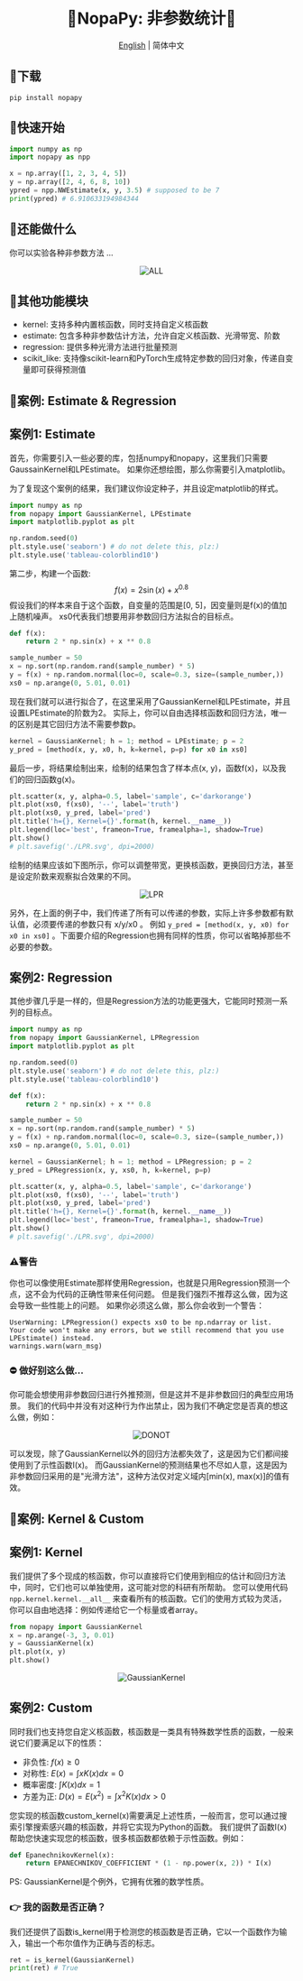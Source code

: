 <h1 align="center">🧰NopaPy: 非参数统计🧰 </h1>

<div align="center">

[English](./README.md) | 简体中文
</div>

## 🚀下载
`
pip install nopapy
`

## 🎉快速开始
```python
import numpy as np
import nopapy as npp

x = np.array([1, 2, 3, 4, 5])
y = np.array([2, 4, 6, 8, 10])
ypred = npp.NWEstimate(x, y, 3.5) # supposed to be 7
print(ypred) # 6.910633194984344
```

## 📕还能做什么
你可以实验各种非参数方法 ...
<div align="center">
    <img src="./pictures/ALL.svg" alt="ALL">
</div>

## 🎨其他功能模块
- kernel: 支持多种内置核函数，同时支持自定义核函数
- estimate: 包含多种非参数估计方法，允许自定义核函数、光滑带宽、阶数
- regression: 提供多种光滑方法进行批量预测
- scikit_like: 支持像scikit-learn和PyTorch生成特定参数的回归对象，传递自变量即可获得预测值

## 🎰案例: Estimate & Regression
## 案例1: Estimate
首先，你需要引入一些必要的库，包括numpy和nopapy，这里我们只需要GaussainKernel和LPEstimate。
如果你还想绘图，那么你需要引入matplotlib。 

为了复现这个案例的结果，我们建议你设定种子，并且设定matplotlib的样式。
```python
import numpy as np
from nopapy import GaussianKernel, LPEstimate
import matplotlib.pyplot as plt

np.random.seed(0)
plt.style.use('seaborn') # do not delete this, plz:)
plt.style.use('tableau-colorblind10')
```

第二步，构建一个函数:
$$f(x) = 2 \sin(x) + x^{0.8}$$
假设我们的样本来自于这个函数，自变量的范围是[0, 5]，因变量则是f(x)的值加上随机噪声。 xs0代表我们想要用非参数回归方法拟合的目标点。
```python
def f(x):
    return 2 * np.sin(x) + x ** 0.8

sample_number = 50
x = np.sort(np.random.rand(sample_number) * 5)
y = f(x) + np.random.normal(loc=0, scale=0.3, size=(sample_number,))
xs0 = np.arange(0, 5.01, 0.01)
```
现在我们就可以进行拟合了，在这里采用了GaussianKernel和LPEstimate，并且设置LPEstimate的阶数为2。
实际上，你可以自由选择核函数和回归方法，唯一的区别是其它回归方法不需要参数p。
```python
kernel = GaussianKernel; h = 1; method = LPEstimate; p = 2
y_pred = [method(x, y, x0, h, k=kernel, p=p) for x0 in xs0]
```
最后一步，将结果绘制出来，绘制的结果包含了样本点(x, y)，函数f(x)，以及我们的回归函数g(x)。
```python
plt.scatter(x, y, alpha=0.5, label='sample', c='darkorange')
plt.plot(xs0, f(xs0), '--', label='truth')
plt.plot(xs0, y_pred, label='pred')
plt.title('h={}, Kernel={}'.format(h, kernel.__name__))
plt.legend(loc='best', frameon=True, framealpha=1, shadow=True)
plt.show()
# plt.savefig('./LPR.svg', dpi=2000)
```
绘制的结果应该如下图所示，你可以调整带宽，更换核函数，更换回归方法，甚至是设定阶数来观察拟合效果的不同。

<div align="center">
    <img src="./pictures/LPR.svg" alt="LPR">
</div>

另外，在上面的例子中，我们传递了所有可以传递的参数，实际上许多参数都有默认值，必须要传递的参数只有 x/y/x0 。
例如
`
y_pred = [method(x, y, x0) for x0 in xs0]
`
。下面要介绍的Regression也拥有同样的性质，你可以省略掉那些不必要的参数。

## 案例2: Regression
其他步骤几乎是一样的，但是Regression方法的功能更强大，它能同时预测一系列的目标点。
```python
import numpy as np
from nopapy import GaussianKernel, LPRegression
import matplotlib.pyplot as plt

np.random.seed(0)
plt.style.use('seaborn') # do not delete this, plz:)
plt.style.use('tableau-colorblind10')

def f(x):
    return 2 * np.sin(x) + x ** 0.8

sample_number = 50
x = np.sort(np.random.rand(sample_number) * 5)
y = f(x) + np.random.normal(loc=0, scale=0.3, size=(sample_number,))
xs0 = np.arange(0, 5.01, 0.01)

kernel = GaussianKernel; h = 1; method = LPRegression; p = 2
y_pred = LPRegression(x, y, xs0, h, k=kernel, p=p)

plt.scatter(x, y, alpha=0.5, label='sample', c='darkorange')
plt.plot(xs0, f(xs0), '--', label='truth')
plt.plot(xs0, y_pred, label='pred')
plt.title('h={}, Kernel={}'.format(h, kernel.__name__))
plt.legend(loc='best', frameon=True, framealpha=1, shadow=True)
plt.show()
# plt.savefig('./LPR.svg', dpi=2000)
```
### ⚠️警告
你也可以像使用Estimate那样使用Regression，也就是只用Regression预测一个点，这不会为代码的正确性带来任何问题。
但是我们强烈不推荐这么做，因为这会导致一些性能上的问题。
如果你必须这么做，那么你会收到一个警告：
```
UserWarning: LPRegression() expects xs0 to be np.ndarray or list.
Your code won't make any errors, but we still recommend that you use LPEstimate() instead.
warnings.warn(warn_msg) 
```

### ⛔  做好别这么做...
你可能会想使用非参数回归进行外推预测，但是这并不是非参数回归的典型应用场景。
我们的代码中并没有对这种行为作出禁止，因为我们不确定您是否真的想这么做，例如：

<div align="center">
    <img src="./pictures/DONOT.svg" alt="DONOT">
</div>

可以发现，除了GaussianKernel以外的回归方法都失效了，这是因为它们都间接使用到了示性函数I(x)。
而GaussianKernel的预测结果也不尽如人意，这是因为非参数回归采用的是"光滑方法"，这种方法仅对定义域内[min(x), max(x)]的值有效。

## 🎰案例: Kernel & Custom
## 案例1: Kernel
我们提供了多个现成的核函数，你可以直接将它们使用到相应的估计和回归方法中，同时，它们也可以单独使用，这可能对您的科研有所帮助。
您可以使用代码
`
npp.kernel.kernel.__all__
`
来查看所有的核函数。它们的使用方式较为灵活，你可以自由地选择：例如传递给它一个标量或者array。
```python
from nopapy import GaussianKernel
x = np.arange(-3, 3, 0.01)
y = GaussianKernel(x)
plt.plot(x, y)
plt.show()
```
<div align="center">
    <img src="./pictures/GaussianKernel.svg" alt="GaussianKernel">
</div>

## 案例2: Custom

同时我们也支持您自定义核函数，核函数是一类具有特殊数学性质的函数，一般来说它们要满足以下的性质：

- 非负性: $f(x) \geq 0$
- 对称性: $E(x) =\int xK(x) dx=0$
- 概率密度: $\int K(x) dx=1$
- 方差为正: $D(x)=E(x^2)=\int x^2K(x) dx>0$

您实现的核函数custom_kernel(x)需要满足上述性质，一般而言，您可以通过搜索引擎搜索感兴趣的核函数，并将它实现为Python的函数。
我们提供了函数I(x)帮助您快速实现您的核函数，很多核函数都依赖于示性函数。例如：
```python
def EpanechnikovKernel(x):
    return EPANECHNIKOV_COEFFICIENT * (1 - np.power(x, 2)) * I(x)
```
PS: GaussianKernel是个例外，它拥有优雅的数学性质。

### 👉 我的函数是否正确？
我们还提供了函数is_kernel用于检测您的核函数是否正确，它以一个函数作为输入，输出一个布尔值作为正确与否的标志。
```python
ret = is_kernel(GaussianKernel)
print(ret) # True
```